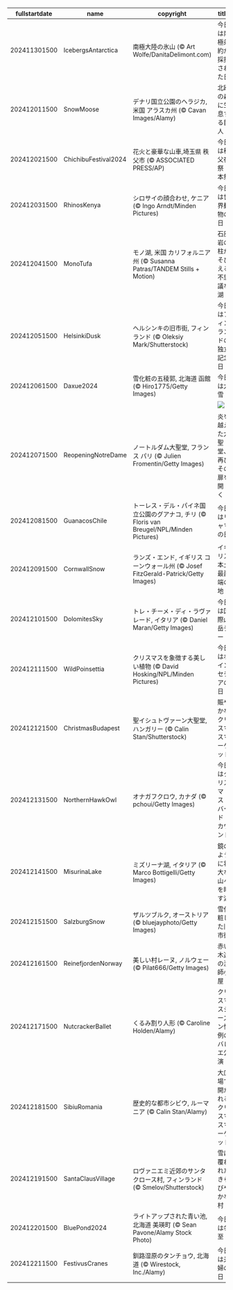 |fullstartdate|name|copyright|title|image|
|--|--|--|--|--|
202411301500|IcebergsAntarctica|南極大陸の氷山 (© Art Wolfe/DanitaDelimont.com)|今日は南極条約が採択された日|![](/ja-JP/2024/12/202411301500IcebergsAntarctica.jpg)|
202412011500|SnowMoose|デナリ国立公園のヘラジカ, 米国 アラスカ州  (© Cavan Images/Alamy)|北欧の森に生息する巨人|![](/ja-JP/2024/12/202412011500SnowMoose.jpg)|
202412021500|ChichibuFestival2024|花火と豪華な山車,埼玉県 秩父市 (© ASSOCIATED PRESS/AP)|今日は秩父夜祭・本祭|![](/ja-JP/2024/12/202412021500ChichibuFestival2024.jpg)|
202412031500|RhinosKenya|シロサイの顔合わせ, ケニア (© Ingo Arndt/Minden Pictures)|今日は世界動物の日|![](/ja-JP/2024/12/202412031500RhinosKenya.jpg)|
202412041500|MonoTufa|モノ湖, 米国 カリフォルニア州 (© Susanna Patras/TANDEM Stills + Motion)|石灰岩の柱がそびえる不思議な湖|![](/ja-JP/2024/12/202412041500MonoTufa.jpg)|
202412051500|HelsinkiDusk|ヘルシンキの旧市街, フィンランド (© Oleksiy Mark/Shutterstock)|今日はフィンランドの独立記念日|![](/ja-JP/2024/12/202412051500HelsinkiDusk.jpg)|
202412061500|Daxue2024|雪化粧の五稜郭, 北海道 函館 (© Hiro1775/Getty Images)|今日は大雪|![](/ja-JP/2024/12/202412061500Daxue2024.jpg)|
||||![](/ja-JP/2024/12/.jpg)|
202412071500|ReopeningNotreDame|ノートルダム大聖堂, フランス パリ (© Julien Fromentin/Getty Images)|炎を越えた大聖堂、再びその扉を開く！|![](/ja-JP/2024/12/202412071500ReopeningNotreDame.jpg)|
202412081500|GuanacosChile|トーレス・デル・パイネ国立公園のグアナコ, チリ (© Floris van Breugel/NPL/Minden Pictures)|今日はリャマの日|![](/ja-JP/2024/12/202412081500GuanacosChile.jpg)|
202412091500|CornwallSnow|ランズ・エンド, イギリス コーンウォール州 (© Josef FitzGerald-Patrick/Getty Images)|イギリス本土最西端の地|![](/ja-JP/2024/12/202412091500CornwallSnow.jpg)|
202412101500|DolomitesSky|トレ・チーメ・ディ・ラヴァレード, イタリア (© Daniel Maran/Getty Images)|今日は国際山岳デー|![](/ja-JP/2024/12/202412101500DolomitesSky.jpg)|
202412111500|WildPoinsettia|クリスマスを象徴する美しい植物 (© David Hosking/NPL/Minden Pictures)|今日はポインセチアの日|![](/ja-JP/2024/12/202412111500WildPoinsettia.jpg)|
202412121500|ChristmasBudapest|聖イシュトヴァーン大聖堂, ハンガリー (© Calin Stan/Shutterstock)|賑やかなクリスマスマーケット|![](/ja-JP/2024/12/202412121500ChristmasBudapest.jpg)|
202412131500|NorthernHawkOwl|オナガフクロウ, カナダ (© pchoui/Getty Images)|今日はクリスマス・バード・カウント|![](/ja-JP/2024/12/202412131500NorthernHawkOwl.jpg)|
202412141500|MisurinaLake|ミズリーナ湖, イタリア (© Marco Bottigelli/Getty Images)|鏡のように壮大な山々を映す湖|![](/ja-JP/2024/12/202412141500MisurinaLake.jpg)|
202412151500|SalzburgSnow|ザルツブルク, オーストリア (© bluejayphoto/Getty Images)|雪化粧した旧市街|![](/ja-JP/2024/12/202412151500SalzburgSnow.jpg)|
202412161500|ReinefjordenNorway|美しい村レーヌ, ノルウェー (© Pilat666/Getty Images)|赤い木造の漁師小屋|![](/ja-JP/2024/12/202412161500ReinefjordenNorway.jpg)|
202412171500|NutcrackerBallet|くるみ割り人形 (© Caroline Holden/Alamy)|クリスマスシーズン恒例のバレエ公演|![](/ja-JP/2024/12/202412171500NutcrackerBallet.jpg)|
202412181500|SibiuRomania|歴史的な都市シビウ, ルーマニア (© Calin Stan/Alamy)|大広場で開かれるクリスマスマーケット|![](/ja-JP/2024/12/202412181500SibiuRomania.jpg)|
202412191500|SantaClausVillage|ロヴァニエミ近郊のサンタクロース村, フィンランド (© Smelov/Shutterstock)|雪に覆われたきらびやかな村|![](/ja-JP/2024/12/202412191500SantaClausVillage.jpg)|
202412201500|BluePond2024|ライトアップされた青い池, 北海道 美瑛町 (© Sean Pavone/Alamy Stock Photo)|今日は冬至|![](/ja-JP/2024/12/202412201500BluePond2024.jpg)|
202412211500|FestivusCranes|釧路湿原のタンチョウ, 北海道 (© Wirestock, Inc./Alamy)|今日は夫婦の日|![](/ja-JP/2024/12/202412211500FestivusCranes.jpg)|
